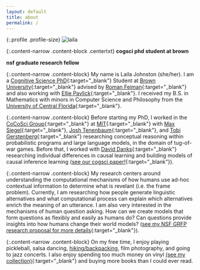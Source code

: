 ```yaml
---
layout: default
title: about
permalink: /
---
```


{:.profile .profile-size}
![laila](/imgs/laila_2023.jpg)

{:.content-narrow .content-block .centertxt}
**cogsci phd student at brown**<br>
<!-- **cocosci researcher at mit**<br> -->
**nsf graduate research fellow**

{:.content-narrow .content-block}
My name is Laila Johnston (she/her). I am a [Cognitive Science PhD](https://www.brown.edu/academics/cognitive-linguistic-psychological-sciences/home){:target="_blank"} Student at [Brown University](https://www.brown.edu/){:target="_blank"} advised by [Roman Feiman](https://www.brown.edu/academics/cognitive-linguistic-psychological-sciences/people/faculty/roman-feiman){:target="_blank"} and also working with [Ellie Pavlick](https://cs.brown.edu/people/epavlick/){:target="_blank"}. I received my B.S. in Mathematics with minors in Computer Science and Philosophy from the [University of Central Florida](https://www.ucf.edu/){:target="_blank"}.

<!-- as well as a [NSF Graduate Research Fellow](https://www.nsfgrfp.org/){:target="_blank"}.  -->

{:.content-narrow .content-block}
Before starting my PhD, I worked in the [CoCoSci Group](https://cocosci.mit.edu/){:target="_blank"} at [MIT](https://web.mit.edu/){:target="_blank"}  with [Max Siegel](http://web.mit.edu/maxs/www/){:target="_blank"}, [Josh Tenenbaum](https://cocosci.mit.edu/josh){:target="_blank"}, and [Tobi Gerstenberg](https://cicl.stanford.edu/member/tobias_gerstenberg/){:target="_blank"} researching conceptual reasoning within probabilistic programs and large language models, in the domain of tug-of-war games. Before that, I worked with [David Danks](https://www.daviddanks.org/){:target="_blank"} researching individual differences in causal learning and building models of causal inference learning ([see our cogsci paper!](https://lailacj.github.io/pdfs/papers/johnston_causallearning_2021.pdf){:target="_blank"}).

{:.content-narrow .content-block}
My research centers around understanding the computational mechanisms of how humans use ad-hoc contextual information to determine what is revelant (i.e. the frame problem). Currently, I am researching how people generate linguistic alternatives and what computational process can explain which alternatives enrich the meaning of an utterance. I am also very interested in the mechanisms of human question asking. How can we create models that form questions as flexibly and easily as humans do? Can questions provide insights into how humans change their world models? ([see my NSF GRFP research proposal for more details](https://lailacj.github.io/pdfs/papers/johnston_NSFGRFP_ResearchProposal_2022.pdf){:target="_blank"}).

<!-- Broadly, I conduct research at the intersection of cognitive science, computer science, and philosophy. I would like to work towards discovering unified theories of intelligence to create computational models that think and learn the way humans do.  -->

<!-- {:.content-narrow .content-block}
I am motivated to obtain a PhD not only to further our understanding of the human mind, but also to encourage other first-generation, Hispanic female students to pursue careers in STEM. My experience as a [McNair Scholar](https://mcnair.ucf.edu/){:target="_blank"} and the mentorship I have received, has inspired me to reinvest into my community through holding executive positions in the AI Club (AI@UCF) and Cognitive Sciences Club at UCF. As a leader in these clubs, I strive to create a space where other young scientists, no matter their background, can feel encouraged and supported to fulfill their aspirations. -->

{:.content-narrow .content-block}
On my free time, I enjoy playing pickleball, salsa dancing, [hiking/backpacking](https://lailacj.github.io/blog/hikes/), film photography, and going to jazz concerts. I also enjoy spending too much money on vinyl [(see my collection)](https://www.discogs.com/user/lailacj/collection?header=1&sort=artist&sort_order=asc){:target="_blank"} and buying more books than I could ever read. 
